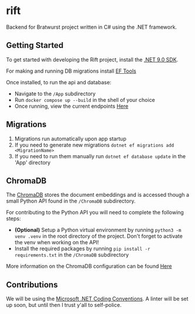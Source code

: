 # rift
Backend for Bratwurst project written in C# using the .NET framework.

## Getting Started

To get started with developing the Rift project, install the [.NET 9.0 SDK](https://dotnet.microsoft.com/en-us/download).

For making and running DB migrations install [EF Tools](https://learn.microsoft.com/en-us/ef/core/cli/dotnet#installing-the-tools)

Once installed, to run the api and database:

* Navigate to the `/App` subdirectory
* Run `docker compose up --build` in the shell of your choice
* Once running, view the current endpoints [Here](http://localhost:5000/swagger/index.html)


## Migrations

1. Migrations run automatically upon app startup
2. If you need to generate new migrations `dotnet ef migrations add <MigrationName>`
3. If you need to run them manually run `dotnet ef database update` in the 'App' directory

## ChromaDB

The [ChromaDB](https://docs.trychroma.com/docs/overview/introduction) stores the document embeddings and is accessed though a small Python API found in the `/ChromaDB` subdirectory.

For contributing to the Python API you will need to complete the following steps:

* **(Optional)** Setup a Python virtual environment by running `python3 -m venv .venv` in the root directory of the project. Don't forget to activate the venv when working on the API!
* Install the required packages by running `pip install -r requirements.txt` in the `/ChromaDB` subdirectory

More information on the ChromaDB configuration can be found [Here](ChromaDB/config/chroma_config.md)



## Contributions

We will be using the [Microsoft .NET Coding Conventions](https://learn.microsoft.com/en-us/dotnet/csharp/fundamentals/). A linter will be set up soon, but until then I trust y'all to self-police.
